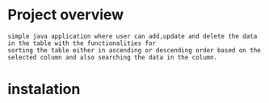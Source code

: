 # Project overview 
    simple java application where user can add,update and delete the data in the table with the functionalities for 
    sorting the table either in ascending or descending order based on the selected column and also searching the data in the column. 

  # instalation 
  ``` git clone 

